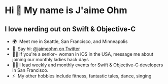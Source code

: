 Hi 👋 My name is J'aime Ohm 
===========================  
I love nerding out on Swift & Objective-C 
---------------------------------  
* 🌍  Meet me in Seattle, San Francisco, and Minneapolis 
* 🤝  Say hi: [@jaimeohm on Twitter](http://twitter.com/jaimeohm)
* 👩‍💻  If you're a senior+ woman in iOS in the USA, message me about joining our monthly ladies hack days
* 👩‍💻  I lead weekly and monthly events for Swift & Objective-C developers in San Francisco.
* ⚡   My other hobbies include fitness, fantastic tales, dance, singing
